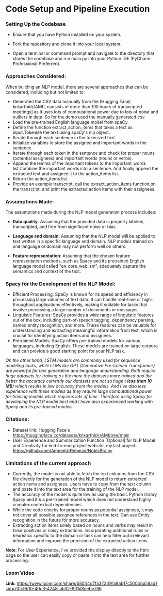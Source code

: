 # Code Setup and Pipeline Execution
### Setting Up the Codebase
- Ensure that you have Python installed on your system.

- Fork the repository and clone it into your local system.

- Open a terminal or command prompt and navigate to the directory that stores the codebase and run main.py into your Python IDE (PyCharm Professional Preferred).

### Approaches Considered:
When building an NLP model, there are several approaches that can be considered, including but not limited to:

- Generated the CSV data manually from the (Hugging Face) knkarthick/AMI [ consists of more than 100 hours of transcripted meetings] as it uses lots of computational power due to lots of noise and outliers in data. So for the demo used the manually generated csv.
- Load the pre-trained English language model from spaCy.
- Define the function extract_action_items that takes a text as input.Tokenize the text using spaCy's nlp object.
- Iterate through each sentence in the tokenized text.
- Initialize variables to store the assignee and important words in the sentence.
- Iterate through each token in the sentence and check for proper nouns (potential assignees) and important words (nouns or verbs).
- Append the lemma of the important tokens to the important_words list.Combine the important words into a sentence. And finally append the extracted text and assignee it to the action_items list.
- Return the action_items list.
- Provide an example transcript, call the extract_action_items function on the transcript, and print the extracted action items with their assignees.

### Assumptions Made:
The assumptions made during the NLP model generation process includes:

- **Data quality**: Assuming that the provided data is properly labeled, transcripted, and free from significant noise or bias.

- **Language and domain**: Assuming that the NLP model will be applied to text written in a specific language and domain. NLP models trained on one language or domain may not perform well on others.

- **Feature representation**: Assuming that the chosen feature representation methods, such as Spacy and its pretrained English language model called "en_core_web_sm", adequately capture the semantics and context of the text.


### Spacy for the Development of the NLP Model:
- Efficient Processing: SpaCy is known for its speed and efficiency in processing large volumes of text data. It can handle real-time or high-throughput applications effectively, making it suitable for tasks that involve processing a large number of documents or messages.
- Linguistic Features: SpaCy provides a wide range of linguistic features out of the box, including part-of-speech tagging, dependency parsing, named entity recognition, and more. These features can be valuable for understanding and extracting meaningful information from text, which is crucial for identifying action items and assignees.
- Pretrained Models: SpaCy offers pre-trained models for various languages, including English. These models are trained on large corpora and can provide a good starting point for your NLP task. 

*On the other hand, LSTM models are commonly used for sequence modeling tasks, while LLMs like GPT (Generative Pre-trained Transformer) are powerful for text generation and language understanding. Both require huge datasets for training as the more the datasets more trained and the better the accuracy currently our datasets are not so huge ( **less than 10 MB**) which results in low accuracy from the models. And I've also less experience with these models as they require large computational power for training models which requires lots of time. Therefore using Spacy for developing the NLP model best and I have also experienced working with Spacy and its pre-trained models.*

### Citations:
- Dataset link: Hugging Face's https://huggingface.co/datasets/knkarthick/AMI/tree/main
- User Experience and Summarization Function [Optional] for NLP Model and Creativity for end-to-end project website, my last project: https://github.com/AmeenUrRehman/NotesBrainy


### Limitations of the current approach
- Currently, the model is not able to fetch the text columns from the CSV file directly for the generation of the NLP model to return extracted action items and assignees. Users have to copy from the text column and paste it into the text area for the training of the NLP model. 
- The accuracy of the model is quite low as using the basic Python library Spacy and it's a pre-trained model which does not understand highly complex contextual dependencies.
- While the code checks for proper nouns as potential assignees, it may not cover all possible assignee references in the text. Can use Entity recognition in the future for more accuracy.
- Extracting action items solely based on nouns and verbs may result in false positives or noisy extractions. Incorporating additional rules or heuristics specific to the domain or task can help filter out irrelevant information and improve the precision of the extracted action items.

**Note**: For User Experience, I've provided the display directly to the html page so the user can easily copy or paste it into the text area for further processing.

### Loom Video
**Link:** https://www.loom.com/share/68044d7fa373491a8ab17c500bba58ad?sid=70fc9b10-49c3-4248-ab02-801d8eebe766